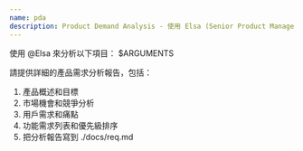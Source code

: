 ```yaml
---
name: pda
description: Product Demand Analysis - 使用 Elsa (Senior Product Manager) 進行產品需求分析
---
```


使用 @Elsa 來分析以下項目：
$ARGUMENTS

請提供詳細的產品需求分析報告，包括：
1. 產品概述和目標
2. 市場機會和競爭分析
3. 用戶需求和痛點
4. 功能需求列表和優先級排序
5. 把分析報告寫到 ./docs/req.md